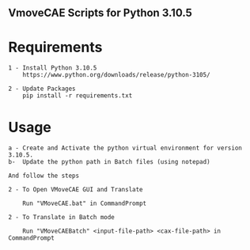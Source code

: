 
## VmoveCAE Scripts for Python 3.10.5
# Requirements

    1 - Install Python 3.10.5 
        https://www.python.org/downloads/release/python-3105/

    2 - Update Packages
        pip install -r requirements.txt

# Usage

    a - Create and Activate the python virtual environment for version 3.10.5.
    b-  Update the python path in Batch files (using notepad)
    
    And follow the steps 

    2 - To Open VMoveCAE GUI and Translate 
        
        Run "VMoveCAE.bat" in CommandPrompt
    
    2 - To Translate in Batch mode 

        Run "VMoveCAEBatch" <input-file-path> <cax-file-path> in CommandPrompt
